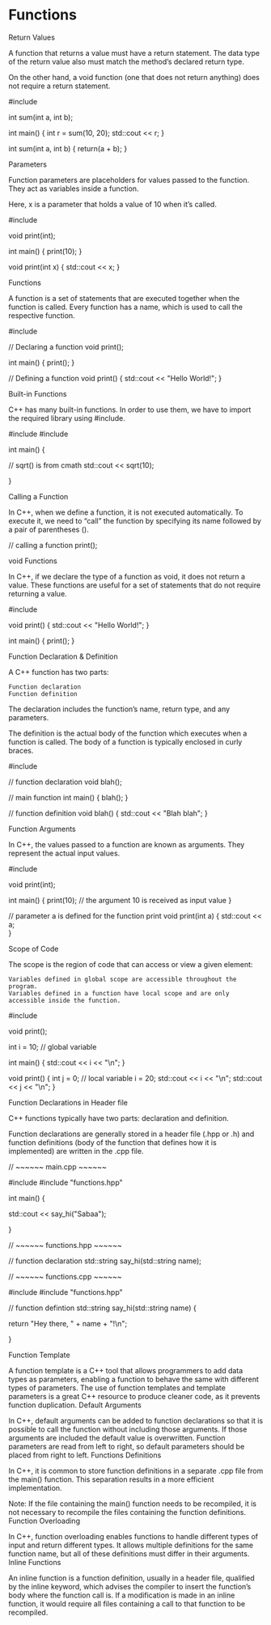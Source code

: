 # Functions

Return Values

A function that returns a value must have a return statement. The data type of the return value also must match the method’s declared return type.

On the other hand, a void function (one that does not return anything) does not require a return statement.

#include <iostream>

int sum(int a, int b);

int main() {
  int r = sum(10, 20);
  std::cout << r;
}

int sum(int a, int b) {
  return(a + b);
}

Parameters

Function parameters are placeholders for values passed to the function. They act as variables inside a function.

Here, x is a parameter that holds a value of 10 when it’s called.

#include <iostream>

void print(int);

int main() { 
  print(10);
}

void print(int x) {
  std::cout << x;
}

Functions

A function is a set of statements that are executed together when the function is called. Every function has a name, which is used to call the respective function.

#include <iostream>

// Declaring a function
void print();

int main() {
  print();
}

// Defining a function
void print() {
  std::cout << "Hello World!";
}

Built-in Functions

C++ has many built-in functions. In order to use them, we have to import the required library using #include.

#include <iostream>
#include <cmath>

int main() {
  
  // sqrt() is from cmath
  std::cout << sqrt(10);
  
}

Calling a Function

In C++, when we define a function, it is not executed automatically. To execute it, we need to “call” the function by specifying its name followed by a pair of parentheses ().

// calling a function
print();

void Functions

In C++, if we declare the type of a function as void, it does not return a value. These functions are useful for a set of statements that do not require returning a value.

#include <iostream>

void print() {
  std::cout << "Hello World!";
}

int main() { 
  print();
}

Function Declaration & Definition

A C++ function has two parts:

    Function declaration
    Function definition

The declaration includes the function’s name, return type, and any parameters.

The definition is the actual body of the function which executes when a function is called. The body of a function is typically enclosed in curly braces.

#include <iostream>

// function declaration
void blah(); 

// main function
int main() {
  blah();
}

// function definition
void blah() {
  std::cout << "Blah blah";
}

Function Arguments

In C++, the values passed to a function are known as arguments. They represent the actual input values.

#include <iostream>

void print(int);

int main() {
  print(10); 
  // the argument 10 is received as input value
}

// parameter a is defined for the function print
void print(int a) {
  std::cout << a;  
}

Scope of Code

The scope is the region of code that can access or view a given element:

    Variables defined in global scope are accessible throughout the program.
    Variables defined in a function have local scope and are only accessible inside the function.

#include <iostream>

void print();

int i = 10;       // global variable

int main() { 
  std::cout << i << "\n"; 
}

void print() { 
  int j = 0;      // local variable
  i = 20;
  std::cout << i << "\n"; 
  std::cout << j << "\n";
}

Function Declarations in Header file

C++ functions typically have two parts: declaration and definition.

Function declarations are generally stored in a header file (.hpp or .h) and function definitions (body of the function that defines how it is implemented) are written in the .cpp file.

// ~~~~~~ main.cpp ~~~~~~

#include <iostream>
#include "functions.hpp"

int main() {

  std::cout << say_hi("Sabaa");

}


// ~~~~~~ functions.hpp ~~~~~~

// function declaration
std::string say_hi(std::string name);


// ~~~~~~ functions.cpp ~~~~~~

#include <string>
#include "functions.hpp"

// function defintion
std::string say_hi(std::string name) {

  return "Hey there, " + name + "!\n";

}

Function Template

A function template is a C++ tool that allows programmers to add data types as parameters, enabling a function to behave the same with different types of parameters. The use of function templates and template parameters is a great C++ resource to produce cleaner code, as it prevents function duplication.
Default Arguments

In C++, default arguments can be added to function declarations so that it is possible to call the function without including those arguments. If those arguments are included the default value is overwritten. Function parameters are read from left to right, so default parameters should be placed from right to left.
Functions Definitions

In C++, it is common to store function definitions in a separate .cpp file from the main() function. This separation results in a more efficient implementation.

Note: If the file containing the main() function needs to be recompiled, it is not necessary to recompile the files containing the function definitions.
Function Overloading

In C++, function overloading enables functions to handle different types of input and return different types. It allows multiple definitions for the same function name, but all of these definitions must differ in their arguments.
Inline Functions

An inline function is a function definition, usually in a header file, qualified by the inline keyword, which advises the compiler to insert the function’s body where the function call is. If a modification is made in an inline function, it would require all files containing a call to that function to be recompiled.
